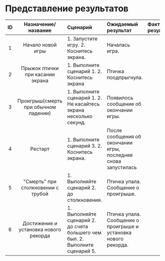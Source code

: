 # Представление результатов

| ID | Назначение/название | Сценарий | Ожидаемый результат | Фактический результат | Оценка |
|:---:|:---:|:---|:---|:---|:---|
| 1 | Начало новой игры | 1. Запустите игру. 2. Коснитесь экрана.| Началась игра. |  |  |
| 2 | Прыжок птички при касании экрана | 1. Выполните сценарий 1. 2. Коснитесь экрана | Птичка поодпрыгнула. |  |  |
| 3 | Проигрыш(смерть при обычном падении) | 1. Выполните сценарий 1. 2. Не касайтесь экрана несколько секунд. | Появилось сообщение об окончании игры. |  |  |
| 4 | Рестарт | 1. Выполните сценарий 3. 2. Коснитесь экрана. | После сообщения об окончании игры, последняя снова запустилась |  |  |
| 5 | "Смерть" при столкновении с трубой | 1. Выполняйте сценарий 2. до столкновения. | Птичка упала. Сообщение о проигрыше. |  |  |
| 6 | Достижение и установка нового рекорда | 1. Выполняйте сценарий 2. до счета большего чем был. 2. Выполните сценарий 5. | Птичка упала. Сообщение о проигрыше и установка нового рекорда. |  |  |
